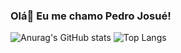### Olá👋 Eu me chamo Pedro Josué!

<!--
**pedrojosuesalomao/pedrojosuesalomao** is a ✨ _special_ ✨ repository because its `README.md` (this file) appears on your GitHub profile.

Here are some ideas to get you started:

- 🔭 I’m currently working on ...
- 🌱 I’m currently learning ...
- 👯 I’m looking to collaborate on ...
- 🤔 I’m looking for help with ...
- 💬 Ask me about ...
- 📫 How to reach me: ...
- 😄 Pronouns: ...
- ⚡ Fun fact: ...
-->
![Anurag's GitHub stats](https://github-readme-stats.vercel.app/api?username=pedrojosuesalomao&show_icons=true&theme=dark)
![Top Langs](https://github-readme-stats.vercel.app/api/top-langs/?username=pedrojosuesalomao&layout=compact&theme=dark)
<br>
 <a href="https://github.com/pedrojosuesalomao"><img src="https://img.shields.io/badge/GitHub-100000?style=for-the-badge&logo=github&logoColor=white" alt=""></a>
  <a href="https://www.instagram.com/pedrosalomao.dev/"><img src="https://img.shields.io/badge/Instagram-E4405F?style=for-the-badge&logo=instagram&logoColor=white" alt=""></a>
 <img src="https://img.shields.io/badge/Linux-FCC624?style=for-the-badge&logo=linux&logoColor=black" alt="">



